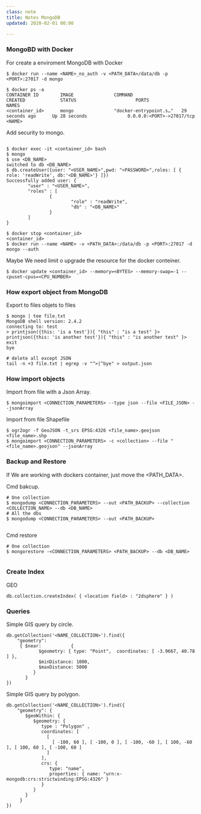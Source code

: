 ```yaml
---
class: note
title: Notes MongoDB
updated: 2020-02-01 00:00

---
```



### MongoBD with Docker

For create a enviroment MongoDB with Docker 

```
$ docker run --name <NAME>_no_auth -v <PATH_DATA>/data/db -p <PORT>:27017 -d mongo

$ docker ps -a
CONTAINER ID        IMAGE               COMMAND                  CREATED             STATUS                      PORTS                      NAMES
<container_id>      mongo               "docker-entrypoint.s…"   29 seconds ago      Up 28 seconds               0.0.0.0:<PORT>->27017/tcp  <NAME>

```

Add security to mongo. 

```

$ docker exec -it <container_id> bash
$ mongo
$ use <DB_NAME>
switched to db <DB_NAME>
$ db.createUser({user: "<USER_NAME>",pwd: "<PASSWORD>",roles: [ { role: 'readWrite', db:'<DB_NAME>'} ]})
Successfully added user: {
        "user" : "<USER_NAME>",
        "roles" : [
                {
                        "role" : "readWrite",
                        "db" : "<DB_NAME>"
                }
        ]
}

$ docker stop <container_id>
<container_id>
$ docker run --name <NAME> -v <PATH_DATA>:/data/db -p <PORT>:27017 -d mongo --auth

```


Maybe We need limit o upgrade the resource for the docker conteiner.

```
$ docker update <container_id> --memory=<BYTES> --memory-swap=-1 --cpuset-cpus=<CPU_NUMBER>
```


### How export object from MongoDB

Export to files objets to files

```
$ mongo | tee file.txt
MongoDB shell version: 2.4.2
connecting to: test
> printjson({this: 'is a test'}){ "this" : "is a test" }> printjson({this: 'is another test'}){ "this" : "is another test" }> exit
bye

# delete all except JSON
tail -n +3 file.txt | egrep -v "^>|^bye" > output.json

```


### How import objects

Import from file with a Json Array. 

```
$ mongoimport <CONNECTION_PARAMETERS> --type json --file <FILE_JSON> --jsonArray
```

Import from file Shapefile

```
$ ogr2ogr -f GeoJSON -t_srs EPSG:4326 <file_name>.geojson <file_name>.shp
$ mongoimport <CONNECTION_PARAMETERS> -c <collection> --file "<file_name>.geojson" --jsonArray
```


### Backup and Restore

If We are working with dockers container, just move the <PATH_DATA>. 


Cmd bakcup.
```
# One collection
$ mongodump <CONNECTION_PARAMETERS> --out <PATH_BACKUP> --collection <COLLECTION_NAME> --db <DB_NAME> 
# All the dbs
$ mongodump <CONNECTION_PARAMETERS> --out <PATH_BACKUP>
 
```

Cmd restore
```
# One collection
$ mongorestore -<CONNECTION_PARAMETERS> <PATH_BACKUP> --db <DB_NAME> 
 
```

### Create Index

GEO 
```
db.collection.createIndex( { <location field> : "2dsphere" } )
```
### Queries 

Simple GIS query by circle.
```
db.getCollection('<NAME_COLLECTION>').find({
    "geometry":
     { $near:           {
            $geometry: { type: "Point",  coordinates: [ -3.9667, 40.78 ] },
            $minDistance: 1000,
            $maxDistance: 5000
          }
       }
})
```


Simple GIS query by polygon.

```
db.getCollection('<NAME_COLLECTION>').find({
    "geometry": {
       $geoWithin: {
          $geometry: {
             type : "Polygon" ,
             coordinates: [
               [
                 [ -100, 60 ], [ -100, 0 ], [ -100, -60 ], [ 100, -60 ], [ 100, 60 ], [ -100, 60 ]
               ]
             ],
             crs: {
                type: "name",
                properties: { name: "urn:x-mongodb:crs:strictwinding:EPSG:4326" }
             }
          }
       }
     }
})    
```
